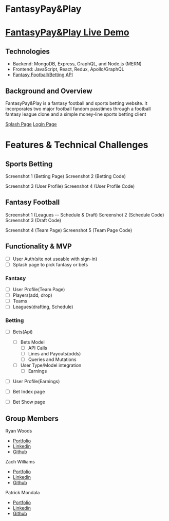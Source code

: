 # FantasyPay&Play
# [FantasyPay&Play Live Demo](https://fantasypayandplay.herokuapp.com/#/)

## Technologies
 * Backend: MongoDB, Express, GraphQL, and Node.js (MERN)
 * Frontend: JavaScript, React, Redux, Apollo/GraphQL
 * [Fantasy Football/Betting API](https://sportsdata.io/developers/api-documentation/nfl#/fantasy)

## Background and Overview

FantasyPay&Play is a fantasy football and sports betting website. It incorporates two major football fandom passtimes through a football fantasy league clone and a simple money-line sports betting client

[Splash Page](https://i.imgur.com/nlOyF2p.png)
[Login Page](https://i.imgur.com/vtUQeZT.png)

# Features & Technical Challenges

## Sports Betting

Screenshot 1 (Betting Page)
Screenshot 2 (Betting Code)

Screenshot 3 (User Profile)
Screenshot 4 (User Profile Code)

## Fantasy Football

Screenshot 1 (Leagues -- Schedule & Draft)
Screenshot 2 (Schedule Code)
Screenshot 3 (Draft Code)

Screenshot 4 (Team Page)
Screenshot 5 (Team Page Code)


## Functionality & MVP
- [ ] User Auth(site not useable with sign-in)
- [ ] Splash page to pick fantasy or bets
### Fantasy
- [ ] User Profile(Team Page)
- [ ] Players(add, drop)
- [ ] Teams
- [ ] Leagues(drafting, Schedule)
### Betting
- [ ] Bets(Api)
  - [ ] Bets Model
    - [ ] API Calls
    - [ ] Lines and Payouts(odds)
    - [ ] Queries and Mutations
  - [ ] User Type/Model integration
    - [ ] Earnings
- [ ] User Profile(Earnings)
- [ ] Bet Index page
- [ ] Bet Show page


## Group Members

Ryan Woods
  - [Portfolio](https://www.ryanwoodsdev.com/)
  - [Linkedin](https://www.linkedin.com/in/ryan-woods-530679b4/) 
  - [Github](https://github.com/rwoods1227)

Zach Williams 
  - [Portfolio](http://swezachary.com/)
  - [Linkedin](https://www.linkedin.com/in/zachary-currell-williams/)
  - [Github](https://github.com/ZacharyCWilliams)

Patrick Mondala
  - [Portfolio](https://patrick-mondala.github.io/portfolio-site/#)
  - [Linkedin](https://www.linkedin.com/in/patrick-mondala/)
  - [Github](https://github.com/Patrick-Mondala)


